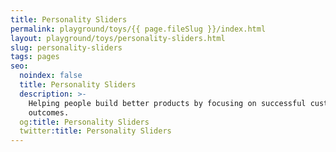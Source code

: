 ```yaml
---
title: Personality Sliders
permalink: playground/toys/{{ page.fileSlug }}/index.html
layout: playground/toys/personality-sliders.html
slug: personality-sliders
tags: pages
seo:
  noindex: false
  title: Personality Sliders
  description: >-
    Helping people build better products by focusing on successful customer
    outcomes.
  og:title: Personality Sliders
  twitter:title: Personality Sliders
---
```



